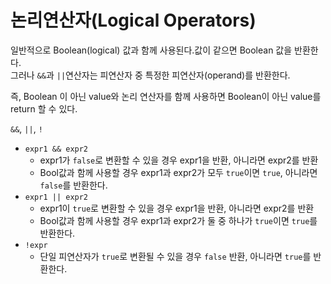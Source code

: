 # 논리연산자(Logical Operators)

일반적으로 Boolean(logical) 값과 함께 사용된다.값이 같으면 Boolean 값을 반환한다.  
그러나 `&&`과 `||`연산자는 피연산자 중 특정한 피연산자(operand)를 반환한다.  

즉, Boolean 이 아닌 value와 논리 연산자를 함께 사용하면 Boolean이 아닌 value를 return 할 수 있다.

`&&`, `||`, `!`

+ `expr1 && expr2`
    - expr1가 `false`로 변환할 수 있을 경우 expr1을 반환, 아니라면 expr2를 반환
    - Bool값과 함께 사용할 경우 expr1과 expr2가 모두 `true`이면 `true`, 아니라면 `false`를 반환한다.
+ `expr1 || expr2`
    - expr1이 `true`로 변환할 수 있을 경우 expr1을 반환, 아니라면 expr2를 반환
    - Bool값과 함께 사용할 경우 expr1과 expr2가 둘 중 하나가 `true`이면 `true`를 반환한다.
+ `!expr`
    - 단일 피연산자가 `true`로 변환될 수 있을 경우 `false` 반환, 아니라면 `true`를 반환한다.


